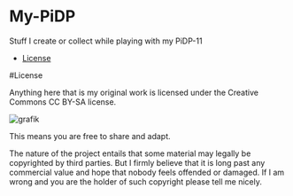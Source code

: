 # My-PiDP
Stuff I create or collect while playing with my PiDP-11

* [License](#License)

#License

Anything here that is my original work is licensed under the Creative Commons CC BY-SA license.

![grafik](https://user-images.githubusercontent.com/18619449/112669808-6a846c00-8e60-11eb-8e8c-fbc91c85426a.png)

This means you are free to share and adapt.
 
The nature of the project entails that some material may legally be copyrighted by third parties. But I firmly believe that it is long past any commercial value and hope that nobody feels offended or damaged. If I am wrong and you are the holder of such copyright please tell me nicely.

